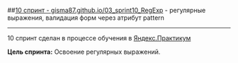 ##[10 спринт - gisma87.github.io/03_sprint10_RegExp](https://gisma87.github.io/03_sprint10_RegExp/ "валидация форм через атрибут pattern") - регулярные выражения, валидация форм через атрибут pattern
* * * * *
10 спринт сделан в процессе обучения в [Яндекс.Практикум](https://praktikum.yandex.ru/profile/frontend-developer/)

**Цель спринта:** Освоение регулярных выражений.
